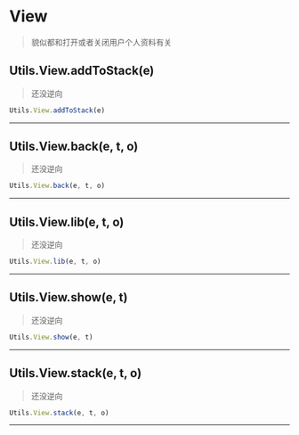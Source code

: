 # View

> 貌似都和打开或者关闭用户个人资料有关

## Utils.View.addToStack(e)

> 还没逆向

```javascript
Utils.View.addToStack(e)
```
---

## Utils.View.back(e, t, o)

> 还没逆向

```javascript
Utils.View.back(e, t, o)
```

---

## Utils.View.lib(e, t, o)

> 还没逆向

```javascript
Utils.View.lib(e, t, o)
```

---

## Utils.View.show(e, t)

> 还没逆向

```javascript
Utils.View.show(e, t)
```
---

## Utils.View.stack(e, t, o)

> 还没逆向

```javascript
Utils.View.stack(e, t, o)
```

---